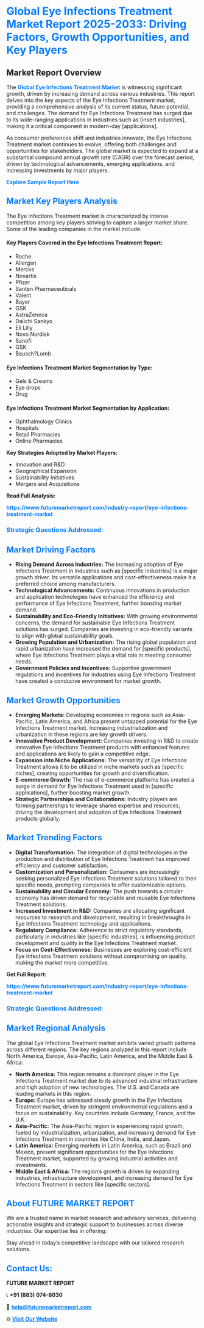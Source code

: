 <h1 style="color: #007BFF;">Global Eye Infections Treatment Market Report 2025-2033: Driving Factors, Growth Opportunities, and Key Players</h1>

<section id="overview">
<h2>Market Report Overview</h2>
<p>The <a href="https://www.futuremarketreport.com/industry-report/eye-infections-treatment-market" style="color: #007BFF; text-decoration: none;"><strong>Global Eye Infections Treatment Market</strong></a> is witnessing significant growth, driven by increasing demand across various industries. This report delves into the key aspects of the Eye Infections Treatment market, providing a comprehensive analysis of its current status, future potential, and challenges. The demand for Eye Infections Treatment has surged due to its wide-ranging applications in industries such as [insert industries], making it a critical component in modern-day [applications].</p>
<p>As consumer preferences shift and industries innovate, the Eye Infections Treatment market continues to evolve, offering both challenges and opportunities for stakeholders. The global market is expected to expand at a substantial compound annual growth rate (CAGR) over the forecast period, driven by technological advancements, emerging applications, and increasing investments by major players.</p>
</section>

<section id="overview">
<p><a href="https://www.futuremarketreport.com/request-sample/reportId=61550" style="color: #007BFF; text-decoration: none;"><strong>Explore Sample Report Here</strong></a></p>
</section>

<section id="key-players">
<h2 style="color: #007BFF;">Market Key Players Analysis</h2>
<p>The Eye Infections Treatment market is characterized by intense competition among key players striving to capture a larger market share. Some of the leading companies in the market include:</p>
<h4>Key Players Covered in the Eye Infections Treatment Report:</h4>
<ul><li>Roche</li><li>Allergan</li><li>Mercks</li><li>Novartis</li><li>Pfizer</li><li>Santen Pharmaceuticals</li><li>Valent</li><li>Bayer</li><li>GSK</li><li>AstraZeneca</li><li>Daiichi Sankyo</li><li>Eli Lilly</li><li>Novo Nordisk</li><li>Sanofi</li><li>GSK</li><li>Bausch?Lomb</li></ul>
<h4>Eye Infections Treatment Market Segmentation by Type:</h4>
<ul><li>Gels &amp; Creams</li><li>Eye drops</li><li>Drug</li></ul>

<h4>Eye Infections Treatment Market Segmentation by Application:</h4>
<ul><li>Ophthalmology Clinics</li><li>Hospitals</li><li>Retail Pharmacies</li><li>Online Pharmacies</li></ul>
<p><strong>Key Strategies Adopted by Market Players:</strong></p>
<ul>
<li>Innovation and R&D</li>
<li>Geographical Expansion</li>
<li>Sustainability Initiatives</li>
<li>Mergers and Acquisitions</li>
</ul>
</section>

<section>
<p><strong>Read Full Analysis: </strong></p><a href="https://www.futuremarketreport.com/industry-report/eye-infections-treatment-market" style="color: #007BFF; text-decoration: none;"><strong>https://www.futuremarketreport.com/industry-report/eye-infections-treatment-market</strong></a>
<h3 style="color: #007BFF;">Strategic Questions Addressed:</h3>
</section>

<section id="driving-factors">
<h2 style="color: #007BFF;">Market Driving Factors</h2>
<ul>
<li><strong>Rising Demand Across Industries:</strong> The increasing adoption of Eye Infections Treatment in industries such as [specific industries] is a major growth driver. Its versatile applications and cost-effectiveness make it a preferred choice among manufacturers.</li>
<li><strong>Technological Advancements:</strong> Continuous innovations in production and application technologies have enhanced the efficiency and performance of Eye Infections Treatment, further boosting market demand.</li>
<li><strong>Sustainability and Eco-Friendly Initiatives:</strong> With growing environmental concerns, the demand for sustainable Eye Infections Treatment solutions has surged. Companies are investing in eco-friendly variants to align with global sustainability goals.</li>
<li><strong>Growing Population and Urbanization:</strong> The rising global population and rapid urbanization have increased the demand for [specific products], where Eye Infections Treatment plays a vital role in meeting consumer needs.</li>
<li><strong>Government Policies and Incentives:</strong> Supportive government regulations and incentives for industries using Eye Infections Treatment have created a conducive environment for market growth.</li>
</ul>
</section>

<section id="growth-opportunities">
<h2 style="color: #007BFF;">Market Growth Opportunities</h2>
<ul>
<li><strong>Emerging Markets:</strong> Developing economies in regions such as Asia-Pacific, Latin America, and Africa present untapped potential for the Eye Infections Treatment market. Increasing industrialization and urbanization in these regions are key growth drivers.</li>
<li><strong>Innovative Product Development:</strong> Companies investing in R&D to create innovative Eye Infections Treatment products with enhanced features and applications are likely to gain a competitive edge.</li>
<li><strong>Expansion into Niche Applications:</strong> The versatility of Eye Infections Treatment allows it to be utilized in niche markets such as [specific niches], creating opportunities for growth and diversification.</li>
<li><strong>E-commerce Growth:</strong> The rise of e-commerce platforms has created a surge in demand for Eye Infections Treatment used in [specific applications], further boosting market growth.</li>
<li><strong>Strategic Partnerships and Collaborations:</strong> Industry players are forming partnerships to leverage shared expertise and resources, driving the development and adoption of Eye Infections Treatment products globally.</li>
</ul>
</section>

<section id="trending-factors">
<h2 style="color: #007BFF;">Market Trending Factors</h2>
<ul>
<li><strong>Digital Transformation:</strong> The integration of digital technologies in the production and distribution of Eye Infections Treatment has improved efficiency and customer satisfaction.</li>
<li><strong>Customization and Personalization:</strong> Consumers are increasingly seeking personalized Eye Infections Treatment solutions tailored to their specific needs, prompting companies to offer customizable options.</li>
<li><strong>Sustainability and Circular Economy:</strong> The push towards a circular economy has driven demand for recyclable and reusable Eye Infections Treatment solutions.</li>
<li><strong>Increased Investment in R&D:</strong> Companies are allocating significant resources to research and development, resulting in breakthroughs in Eye Infections Treatment technology and applications.</li>
<li><strong>Regulatory Compliance:</strong> Adherence to strict regulatory standards, particularly in industries like [specific industries], is influencing product development and quality in the Eye Infections Treatment market.</li>
<li><strong>Focus on Cost-Effectiveness:</strong> Businesses are exploring cost-efficient Eye Infections Treatment solutions without compromising on quality, making the market more competitive.</li>
</ul>
</section>

<section>
<p><strong>Get Full Report: </strong></p><a href="https://www.futuremarketreport.com/industry-report/eye-infections-treatment-market" style="color: #007BFF; text-decoration: none;"><strong>https://www.futuremarketreport.com/industry-report/eye-infections-treatment-market</strong></a>
<h3 style="color: #007BFF;">Strategic Questions Addressed:</h3>
</section>


<section id="regional-analysis">
<h2 style="color: #007BFF;">Market Regional Analysis</h2>
<p>The global Eye Infections Treatment market exhibits varied growth patterns across different regions. The key regions analyzed in this report include North America, Europe, Asia-Pacific, Latin America, and the Middle East & Africa:</p>
<ul>
<li><strong>North America:</strong> This region remains a dominant player in the Eye Infections Treatment market due to its advanced industrial infrastructure and high adoption of new technologies. The U.S. and Canada are leading markets in this region.</li>
<li><strong>Europe:</strong> Europe has witnessed steady growth in the Eye Infections Treatment market, driven by stringent environmental regulations and a focus on sustainability. Key countries include Germany, France, and the U.K.</li>
<li><strong>Asia-Pacific:</strong> The Asia-Pacific region is experiencing rapid growth, fueled by industrialization, urbanization, and increasing demand for Eye Infections Treatment in countries like China, India, and Japan.</li>
<li><strong>Latin America:</strong> Emerging markets in Latin America, such as Brazil and Mexico, present significant opportunities for the Eye Infections Treatment market, supported by growing industrial activities and investments.</li>
<li><strong>Middle East & Africa:</strong> The region’s growth is driven by expanding industries, infrastructure development, and increasing demand for Eye Infections Treatment in sectors like [specific sectors].</li>
</ul>
</section>

<footer>
<h2 style="color: #007BFF;">About FUTURE MARKET REPORT</h2>
<p>We are a trusted name in market research and advisory services, delivering actionable insights and strategic support to businesses across diverse industries. Our expertise lies in offering:</p>

<p>Stay ahead in today’s competitive landscape with our tailored research solutions.</p>

<h2 style="color: #007BFF;">Contact Us:</h2>
<p><strong>FUTURE MARKET REPORT</strong></p>
<p>📞 <strong>+91 (883) 074-8030</strong></p>
<p>📧 <strong><a href="mailto:help@futuremarketreport.com" style="color: #007BFF;">help@futuremarketreport.com</a></strong></p>
<p>🌐 <strong><a href="https://www.futuremarketreport.com/" style="color: #007BFF;">Visit Our Website</a></strong></p>
</footer>